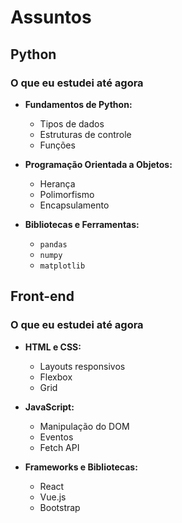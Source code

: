 # Assuntos

## Python

### O que eu estudei até agora

- **Fundamentos de Python:**
  - Tipos de dados
  - Estruturas de controle
  - Funções

- **Programação Orientada a Objetos:**
  - Herança
  - Polimorfismo
  - Encapsulamento

- **Bibliotecas e Ferramentas:**
  - `pandas`
  - `numpy`
  - `matplotlib`

## Front-end

### O que eu estudei até agora

- **HTML e CSS:**
  - Layouts responsivos
  - Flexbox
  - Grid

- **JavaScript:**
  - Manipulação do DOM
  - Eventos
  - Fetch API

- **Frameworks e Bibliotecas:**
  - React
  - Vue.js
  - Bootstrap

